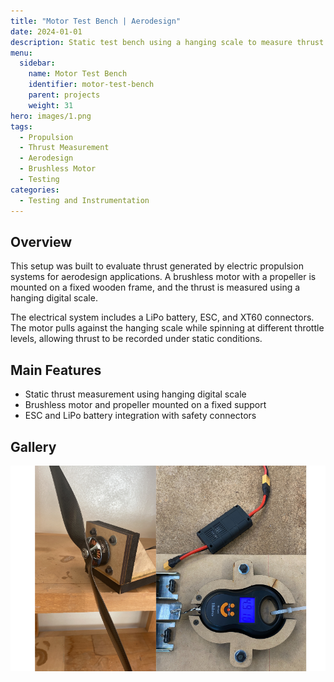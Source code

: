```yaml
---
title: "Motor Test Bench | Aerodesign"
date: 2024-01-01
description: Static test bench using a hanging scale to measure thrust produced by brushless motors in aerodesign propulsion evaluations.
menu:
  sidebar:
    name: Motor Test Bench
    identifier: motor-test-bench
    parent: projects
    weight: 31
hero: images/1.png
tags:
  - Propulsion
  - Thrust Measurement
  - Aerodesign
  - Brushless Motor
  - Testing
categories:
  - Testing and Instrumentation
---
```


## Overview

This setup was built to evaluate thrust generated by electric propulsion systems for aerodesign applications. A brushless motor with a propeller is mounted on a fixed wooden frame, and the thrust is measured using a hanging digital scale.

The electrical system includes a LiPo battery, ESC, and XT60 connectors. The motor pulls against the hanging scale while spinning at different throttle levels, allowing thrust to be recorded under static conditions.

## Main Features

- Static thrust measurement using hanging digital scale  
- Brushless motor and propeller mounted on a fixed support  
- ESC and LiPo battery integration with safety connectors  

## Gallery

<div style="display: grid; grid-template-columns: repeat(auto-fit, minmax(200px, 1fr)); gap: 10px;">
  <img src="images/1.png" alt="Motor Test Bench - Hanging Scale Setup">
</div>
